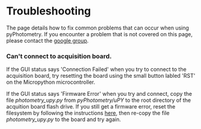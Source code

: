 # Troubleshooting

The page details how to fix common problems that can occur when using pyPhotometry.  If you encounter a problem that is not covered on this page, please contact the [google group](https://groups.google.com/forum/#!forum/pycontrol).

### Can't connect to acquisition board.

If the GUI status says 'Connection Failed' when you try to connect to the acquisition board, try resetting the board using the small button labled 'RST' on the Micropython microcontroller.

If the GUI status says 'Firmware Error' when you try and connect, copy the file *photometry_upy.py* from *pyPhotometry/uPY* to the root directory of the acquition board flash drive.  If you still get a firmware error, reset the filesystem by following the instructions [here](https://docs.micropython.org/en/latest/pyboard/tutorial/reset.html#factory-reset-the-filesystem), then re-copy the file *photometry_upy.py* to the board and try again.